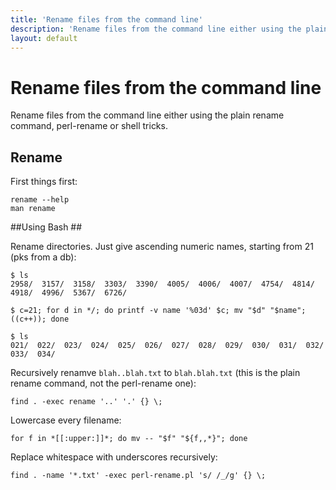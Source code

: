 ```yaml
---
title: 'Rename files from the command line'
description: 'Rename files from the command line either using the plain rename command, perl-rename or shell tricks'
layout: default
---
```


# Rename files from the command line #

Rename files from the command line either using the plain rename command, perl-rename or shell tricks.

## Rename ##

First things first:

    rename --help
    man rename


##Using Bash ##

Rename directories. Just give ascending numeric names, starting from 21 (pks from a db):

    $ ls
    2958/  3157/  3158/  3303/  3390/  4005/  4006/  4007/  4754/  4814/  4918/  4996/  5367/  6726/

    $ c=21; for d in */; do printf -v name '%03d' $c; mv "$d" "$name"; ((c++)); done

    $ ls
    021/  022/  023/  024/  025/  026/  027/  028/  029/  030/  031/  032/  033/  034/


Recursively renamve `blah..blah.txt` to `blah.blah.txt` (this is the plain rename command,
not the perl-rename one):

    find . -exec rename '..' '.' {} \;

Lowercase every filename:

    for f in *[[:upper:]]*; do mv -- "$f" "${f,,*}"; done

Replace whitespace with underscores recursively:

    find . -name '*.txt' -exec perl-rename.pl 's/ /_/g' {} \;


